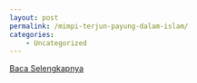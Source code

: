 ```yaml
---
layout: post
permalink: /mimpi-terjun-payung-dalam-islam/
categories:
    - Uncategorized
---
```


[Baca Selengkapnya](/02)